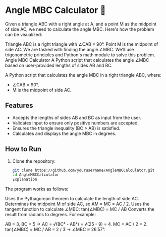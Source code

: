 # Angle MBC Calculator 📐
Given a triangle ABC with a right angle at A, and a point M as the midpoint of side AC, we need to calculate the angle MBC. Here's how the problem can be visualized:

Triangle ABC is a right triangle with ∠CAB = 90°.
Point M is the midpoint of side AC.
We are tasked with finding the angle ∠MBC.
We'll use trigonometric principles and Python's math module to solve this problem.
Angle MBC Calculator
A Python script that calculates the angle ∠MBC based on user-provided lengths of sides AB and BC.

A Python script that calculates the angle MBC in a right triangle ABC, where:
- ∠CAB = 90°,
- M is the midpoint of side AC.

## Features
- Accepts the lengths of sides AB and BC as input from the user.
- Validates input to ensure only positive numbers are accepted.
- Ensures the triangle inequality (BC > AB) is satisfied.
- Calculates and displays the angle MBC in degrees.

## How to Run
1. Clone the repository:
   ```bash
   git clone https://github.com/yourusername/AngleMBCCalculator.git
   cd AngleMBCCalculator
   Explanation
The program works as follows:

Uses the Pythagorean theorem to calculate the length of side AC.
Determines the midpoint M of side AC, so AM = MC = AC / 2.
Uses the tangent function to calculate ∠MBC:
tan(∠MBC) = MC / AB
Converts the result from radians to degrees.
For example:

AB = 3, BC = 5 → AC = √(BC² - AB²) = √(25 - 9) = 4.
MC = AC / 2 = 2.
tan(∠MBC) = MC / AB = 2 / 3 → ∠MBC ≈ 26.57°.
